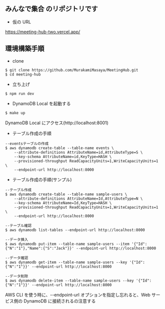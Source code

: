 ## みんなで集合 のリポジトリです

- 仮の URL

https://meeting-hub-two.vercel.app/

## 環境構築手順

- clone

```shell
$ git clone https://github.com/MurakamiMasaya/MeetingHub.git
$ cd meeting-hub
```

- 立ち上げ

```shell
$ npm run dev
```

- DynamoDB Local を起動する

```shell
$ make up
```

DynamoDB Local にアクセス(http://localhost:8001)

- テーブル作成の手順

```shell
--eventsテーブルの作成
$ aws dynamodb create-table --table-name events \
    --attribute-definitions AttributeName=id,AttributeType=S \
    --key-schema AttributeName=id,KeyType=HASH \
    --provisioned-throughput ReadCapacityUnits=1,WriteCapacityUnits=1 \
    --endpoint-url http://localhost:8000
```


- テーブル作成の手順(サンプル)

```shell
--テーブル作成
$ aws dynamodb create-table --table-name sample-users \
    --attribute-definitions AttributeName=Id,AttributeType=N \
    --key-schema AttributeName=Id,KeyType=HASH \
    --provisioned-throughput ReadCapacityUnits=1,WriteCapacityUnits=1 \
    --endpoint-url http://localhost:8000

--テーブル確認
$ aws dynamodb list-tables --endpoint-url http://localhost:8000

--データ挿入
$ aws dynamodb put-item --table-name sample-users --item '{"Id":{"N":"1"},"Name":{"S":"Jack"}}' --endpoint-url http://localhost:8000

--データ確認
$ aws dynamodb get-item --table-name sample-users --key '{"Id":{"N":"1"}}' --endpoint-url http://localhost:8000

--データ削除
$ aws dynamodb delete-item --table-name sample-users --key '{"Id":{"N":"1"}}' --endpoint-url http://localhost:8000
```

AWS CLI を使う時に、--endpoint-url オプションを指定し忘れると、Web サービス側の DynamoDB に接続されるの注意する

